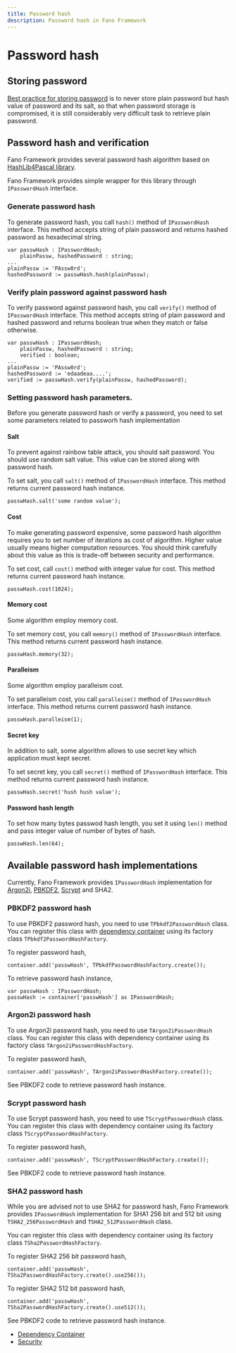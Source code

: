 ```yaml
---
title: Password hash
description: Password hash in Fano Framework
---
```


<h1 class="major">Password hash</h1>

## Storing password

[Best practice for storing password](https://cheatsheetseries.owasp.org/cheatsheets/Password_Storage_Cheat_Sheet.html) is to never store plain password but hash value of password and its salt, so that when password storage is compromised, it is still considerably very difficult task to retrieve plain password.

## Password hash and verification

Fano Framework provides several password hash algorithm based on [HashLib4Pascal library](https://github.com/Xor-el/HashLib4Pascal).

Fano Framework provides simple wrapper for this library through `IPasswordHash` interface.

### Generate password hash

To generate password hash, you call `hash()` method of `IPasswordHash` interface. This method accepts string of plain password and returns hashed password as hexadecimal string.
```
var passwHash : IPasswordHash;
    plainPassw, hashedPassword : string;
...
plainPassw := 'PAssw0rd';
hashedPassword := passwHash.hash(plainPassw);
```

### Verify plain password against password hash

To verify password against password hash, you call `verify()` method of `IPasswordHash` interface. This method accepts string of plain password and hashed password and returns boolean true when they match or false otherwise.

```
var passwHash : IPasswordHash;
    plainPassw, hashedPassword : string;
    verified : boolean;
...
plainPassw := 'PAssw0rd';
hashedPassword := 'edaadeaa....';
verified := passwHash.verify(plainPassw, hashedPassword);
```
### Setting password hash parameters.
Before you generate password hash or verify a password, you need to set some parameters related to passworh hash implementation

#### Salt
To prevent against rainbow table attack, you should salt password. You should use random salt value. This value can be stored along with password hash.

To set salt, you call `salt()` method of `IPasswordHash` interface. This method returns current password hash instance.

```
passwHash.salt('some random value');
```

#### Cost
To make generating password expensive, some password hash algorithm requires you to set number of iterations as cost of algorithm.
Higher value usually means higher computation resources. You should think carefully about this value as this is trade-off between
security and performance.

To set cost, call `cost()` method with integer value for cost.
This method returns current password hash instance.

```
passwHash.cost(1024);
```

#### Memory cost
Some algorithm employ memory cost.

To set memory cost, you call `memory()` method of `IPasswordHash` interface. This method returns current password hash instance.

```
passwHash.memory(32);
```
#### Paralleism
Some algorithm employ paralleism cost.

To set paralleism cost, you call `paralleism()` method of `IPasswordHash` interface. This method returns current password hash instance.

```
passwHash.paralleism(1);
```

#### Secret key
In addition to salt, some algorithm allows to use secret key which application must kept secret.

To set secret key, you call `secret()` method of `IPasswordHash` interface. This method returns current password hash instance.

```
passwHash.secret('hush hush value');
```
#### Password hash length
To set how many bytes passwod hash length, you set it using `len()` method and pass integer value of number of bytes of hash.

```
passwHash.len(64);
```

## Available password hash implementations

Currently, Fano Framework provides `IPasswordHash` implementation for [Argon2i](https://en.wikipedia.org/wiki/Argon2), [PBKDF2](https://tools.ietf.org/html/rfc2898), [Scrypt](https://tools.ietf.org/html/rfc7914) and SHA2.

### PBKDF2 password hash

To use PBKDF2 password hash, you need to use `TPbkdf2PasswordHash` class. You can register this class with [dependency container](/dependency-container) using its factory class `TPbkdf2PasswordHashFactory`.

To register password hash,
```
container.add('passwHash', TPbkdfPasswordHashFactory.create());
```
To retrieve password hash instance,

```
var passwHash : IPasswordHash;
passwHash := container['passwHash'] as IPasswordHash;
```

### Argon2i password hash

To use Argon2i password hash, you need to use `TArgon2iPasswordHash` class. You can register this class with dependency container using its factory class `TArgon2iPasswordHashFactory`.

To register password hash,
```
container.add('passwHash', TArgon2iPasswordHashFactory.create());
```
See PBKDF2 code to retrieve password hash instance.

### Scrypt password hash

To use Scrypt password hash, you need to use `TScryptPasswordHash` class. You can register this class with dependency container using its factory class `TScryptPasswordHashFactory`.

To register password hash,
```
container.add('passwHash', TScryptPasswordHashFactory.create());
```
See PBKDF2 code to retrieve password hash instance.

### SHA2 password hash

While you are advised not to use SHA2 for password hash, Fano Framework provides `IPasswordHash` implementation for SHA1 256 bit and 512 bit using `TSHA2_256PasswordHash` and `TSHA2_512PasswordHash` class.

You can register this class with dependency container using its factory class `TSha2PasswordHashFactory`.

To register SHA2 256 bit password hash,
```
container.add('passwHash', TSha2PasswordHashFactory.create().use256());
```
To register SHA2 512 bit password hash,
```
container.add('passwHash', TSha2PasswordHashFactory.create().use512());
```

See PBKDF2 code to retrieve password hash instance.

- [Dependency Container](/dependency-container)
- [Security](/security)
